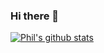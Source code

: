 ### Hi there 👋
[![Phil's github stats](https://github-readme-stats.vercel.app/api?username=poetinger&include_all_commits=true&show_icons=true&hide_title=true&hide_border=true)](https://github.com/poetinger)
<!--
**poetinger/poetinger** is a ✨ _special_ ✨ repository because its `README.md` (this file) appears on your GitHub profile.

Here are some ideas to get you started:

- 🔭 I’m currently working on ...
- 🌱 I’m currently learning ...
- 👯 I’m looking to collaborate on ...
- 🤔 I’m looking for help with ...
- 💬 Ask me about ...
- 📫 How to reach me: ...
- 😄 Pronouns: ...
- ⚡ Fun fact: ...
-->
